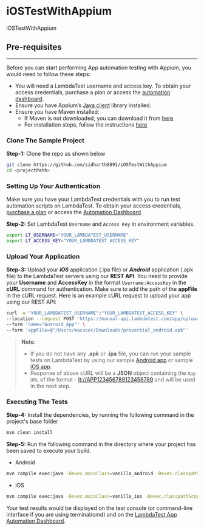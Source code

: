 # iOSTestWithAppium
iOSTestWithAppium

## Pre-requisites

---

Before you can start performing App automation testing with Appium, you would need to follow these steps:

- You will need a LambdaTest username and access key. To obtain your access credentials, purchase a plan or access the [automation dashboard](https://appautomation.lambdatest.com/).
- Ensure you have Appium’s [Java client](https://github.com/appium/java-client) library installed.
- Ensure you have Maven installed: 
  - If Maven is not downloaded, you can download it from [here](https://maven.apache.org/download.cgi) 
  - For installation steps, follow the instructions [here](https://maven.apache.org/install.html)
  
### Clone The Sample Project

**Step-1:** Clone the repo as shown below

```bash
git clone https://github.com/sidharth8891/iOSTestWithAppium
cd <projectPath>
```


### Setting Up Your Authentication

Make sure you have your LambdaTest credentials with you to run test automation scripts on LambdaTest. To obtain your access credentials, [purchase a plan](https://billing.lambdatest.com/billing/plans) or access the [Automation Dashboard](https://appautomation.lambdatest.com/).

**Step-2:** Set LambdaTest `Username` and `Access Key` in environment variables.

```bash
export LT_USERNAME="YOUR_LAMBDATEST_USERNAME"
export LT_ACCESS_KEY="YOUR_LAMBDATEST_ACCESS_KEY"
```

### Upload Your Application

**Step-3:** Upload your **_iOS_** application (.ipa file) or **_Android_** application (.apk file) to the LambdaTest servers using our **REST API**. You need to provide your **Username** and **AccessKey** in the format `Username:AccessKey` in the **cURL** command for authentication. Make sure to add the path of the **appFile** in the cURL request. Here is an example cURL request to upload your app using our REST API:

```bash
curl -u "YOUR_LAMBDATEST_USERNAME":"YOUR_LAMBDATEST_ACCESS_KEY" \
--location --request POST 'https://manual-api.lambdatest.com/app/upload/realDevice' \
--form 'name="Android_App"' \
--form 'appFile=@"/Users/macuser/Downloads/proverbial_android.apk"' 
```

> **Note:**
>
> - If you do not have any **.apk** or **.ipa** file, you can run your sample tests on LambdaTest by using our sample [Android app](https://prod-mobile-artefacts.lambdatest.com/assets/docs/proverbial_android.apk) or sample [iOS app](https://prod-mobile-artefacts.lambdatest.com/assets/docs/proverbial_ios.ipa).
> - Response of above cURL will be a **JSON** object containing the `App URL` of the format - <lt://APP123456789123456789> and will be used in the next step.

### Executing The Tests

**Step-4:**
Install the dependencies, by running the following command in the project's base folder
```bash
mvn clean install
```
**Step-5:**
Run the following command in the directory where your project has been saved to execute your build.
- Android
```bash
mvn compile exec:java -Dexec.mainClass=vanilla_android -Dexec.classpathScope="test"
```
- iOS
```bash
mvn compile exec:java -Dexec.mainClass=vanilla_ios -Dexec.classpathScope="test"
```

Your test results would be displayed on the test console (or command-line interface if you are using terminal/cmd) and on the [LambdaTest App Automation Dashboard](https://appautomation.lambdatest.com/build).
